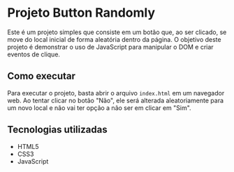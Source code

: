 # Projeto Button Randomly

Este é um projeto simples que consiste em um botão que, ao ser clicado, se move do local inicial de forma aleatória dentro da página. O objetivo deste projeto é demonstrar o uso de JavaScript para manipular o DOM e criar eventos de clique.

## Como executar

Para executar o projeto, basta abrir o arquivo `index.html` em um navegador web. Ao tentar clicar no botão "Não", ele será alterada aleatoriamente para um novo local e não vai ter opção a não ser em clicar em "Sim".

## Tecnologias utilizadas

- HTML5
- CSS3
- JavaScript